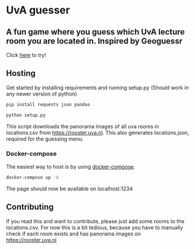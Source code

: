 # UvA guesser
## A fun game where you guess which UvA lecture room you are located in. Inspired by Geoguessr

Click [here](https://uvaguessr.quirijndubois.nl) to try!

## Hosting

Get started by installing requirements and running setup.py (Should work in any newer version of python)
```bash
pip install requests json pandas
```
```bash
python setup.py
```
This script downloads the panorama images of all uva rooms in locations.csv from https://rooster.uva.nl. This also generates locations.json, required for the guessing menu.

### Docker-compose
The easiest way to host is by using [docker-compose](https://docs.docker.com/compose/).
```bash
docker-compose up -d
```
The page should now be available on localhost:1234

## Contributing
If you read this and want to contribute, please just add some rooms to the locations.csv. For now this is a bit tedious, because you have to manually check if each room exists and has panorama images on https://rooster.uva.nl
